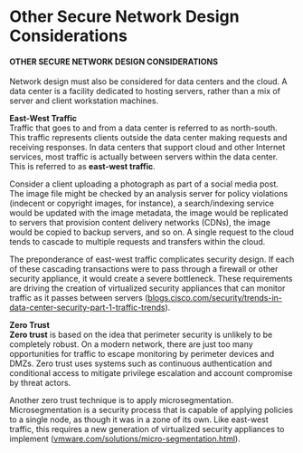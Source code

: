 # Other Secure Network Design Considerations

#### OTHER SECURE NETWORK DESIGN CONSIDERATIONS

Network design must also be considered for data centers and the cloud. A data center is a facility dedicated to hosting servers, rather than a mix of server and client workstation machines.

**East-West Traffic**  
Traffic that goes to and from a data center is referred to as north-south. This traffic represents clients outside the data center making requests and receiving responses. In data centers that support cloud and other Internet services, most traffic is actually between servers within the data center. This is referred to as **east-west traffic**.

Consider a client uploading a photograph as part of a social media post. The image file might be checked by an analysis server for policy violations (indecent or copyright images, for instance), a search/indexing service would be updated with the image metadata, the image would be replicated to servers that provision content delivery networks (CDNs), the image would be copied to backup servers, and so on. A single request to the cloud tends to cascade to multiple requests and transfers within the cloud.

The preponderance of east-west traffic complicates security design. If each of these cascading transactions were to pass through a firewall or other security appliance, it would create a severe bottleneck. These requirements are driving the creation of virtualized security appliances that can monitor traffic as it passes between servers ([blogs.cisco.com/security/trends-in-data-center-security-part-1-traffic-trends](https://course.adinusa.id/sections/other-secure-network-design-considerations)).

**Zero Trust**  
**Zero trust** is based on the idea that perimeter security is unlikely to be completely robust. On a modern network, there are just too many opportunities for traffic to escape monitoring by perimeter devices and DMZs. Zero trust uses systems such as continuous authentication and conditional access to mitigate privilege escalation and account compromise by threat actors.

Another zero trust technique is to apply microsegmentation. Microsegmentation is a security process that is capable of applying policies to a single node, as though it was in a zone of its own. Like east-west traffic, this requires a new generation of virtualized security appliances to implement ([vmware.com/solutions/micro-segmentation.html](https://course.adinusa.id/sections/other-secure-network-design-considerations)).